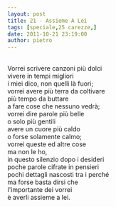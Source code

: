 ```yaml
---
layout: post
title: 21 - Assieme A Lei
tags: [speciale,25 carezze,]
date: 2011-10-21 23:19:00
author: pietro
---
```

<br/>Vorrei scrivere canzoni più dolci<br/>vivere in tempi migliori<br/>i miei dico, non quelli là fuori;<br/>vorrei avere più terra da coltivare<br/>più tempo da buttare<br/>a fare cose che nessuno vedrà;<br/>vorrei dire parole più belle<br/>o solo più gentili<br/>avere un cuore più caldo<br/>o forse solamente calmo;<br/>vorrei queste ed altre cose<br/>ma non le ho,<br/>in questo silenzio dopo i desideri<br/>poche parole cifrate in pensieri<br/>pochi dettagli nascosti tra i perché<br/>ma forse basta dirsi&nbsp;che<br/>l'importante dei vorrei<br/>è averli assieme a lei.
